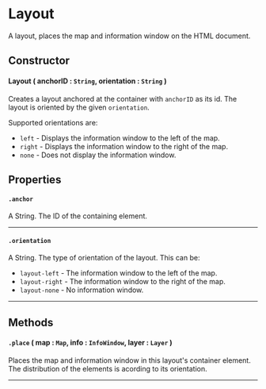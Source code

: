 # Layout
A layout, places the map and information window on the HTML document.

## Constructor

#### Layout ( anchorID : `String`, orientation : `String` )
Creates a layout anchored at the container with `anchorID` as its id. The layout is oriented by the given `orientation`.

Supported orientations are:

* `left` - Displays the information window to the left of the map.
* `right` - Displays the information window to the right of the map.
* `none` - Does not display the information window.

## Properties

#### `.anchor`
  A String. The ID of the containing element.

---
#### `.orientation`
  A String. The type of orientation of the layout.
  This can be:

  * `layout-left` - The information window to the left of the map.
  * `layout-right` - The information window to the right of the map.
  * `layout-none` - No information window.

---

## Methods

#### `.place` ( map : `Map`, info : `InfoWindow`, layer : `Layer` )
  Places the map and information window in this layout's container element. The distribution of the elements is acording to its orientation.

---